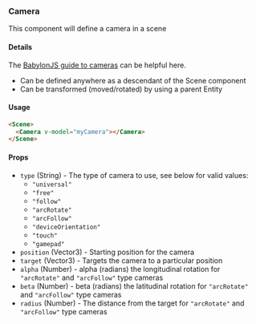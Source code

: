 ### Camera

This component will define a camera in a scene

#### Details

The [BabylonJS guide to cameras](http://doc.babylonjs.com/babylon101/cameras) can be helpful here.

 - Can be defined anywhere as a descendant of the Scene component
 - Can be transformed (moved/rotated) by using a parent Entity

#### Usage

```html
<Scene>
  <Camera v-model="myCamera"></Camera>
</Scene>
```

#### Props

 - `type` (String) - The type of camera to use, see below for valid values:
    - `"universal"`
    - `"free"`
    - `"follow"`
    - `"arcRotate"`
    - `"arcFollow"`
    - `"deviceOrientation"`
    - `"touch"`
    - `"gamepad"`
 - `position` (Vector3) - Starting position for the camera
 - `target` (Vector3) - Targets the camera to a particular position
 - `alpha` (Number) - alpha (radians) the longitudinal rotation for `"arcRotate"` and `"arcFollow"` type cameras
 - `beta` (Number) - beta (radians) the latitudinal rotation for `"arcRotate"` and `"arcFollow"` type cameras
 - `radius` (Number) - The distance from the target for `"arcRotate"` and `"arcFollow"` type cameras
